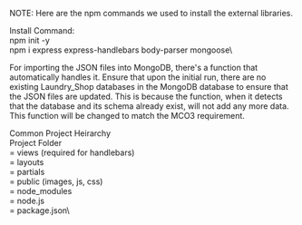 NOTE: Here are the npm commands we used to install the external libraries.

Install Command:\
npm init -y\
npm i express express-handlebars body-parser mongoose\

For importing the JSON files into MongoDB, there's a function that automatically handles it. Ensure that upon the initial run, there are no existing Laundry_Shop databases in the MongoDB database to ensure that the JSON files are updated. 
This is because the function, when it detects that the database and its schema already exist, will not add any more data. This function will be changed to match the MCO3 requirement.

Common Project Heirarchy\
  Project Folder\
    = views (required for handlebars)\
        = layouts\
        = partials\
    = public (images, js, css)\
    = node_modules\
    = node.js\
    = package.json\
